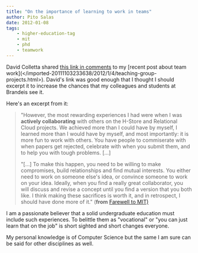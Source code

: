 ```yaml
---
title: "On the importance of learning to work in teams"
author: Pito Salas
date: 2012-01-08
tags:
    - higher-education-tag
    - mit
    - phd
    - teamwork
---
```




David Colletta shared [this link in
comments](<http://www.evanjones.ca/farewell-mit.html>) to my [recent post
about team work](</imported-20111103233638/2012/1/4/teaching-group-
projects.html>). David's link was good enough that I thought I should excerpt
it to increase the chances that my colleagues and students at Brandeis see it.

Here's an excerpt from it:

> "However, the most rewarding experiences I had were when I was **actively
> collaborating** with others on the H-Store and Relational Cloud projects. We
> achieved more than I could have by myself, I learned more than I would have
> by myself, and most importantly: it is more fun to work with others. You
> have people to commiserate with when papers get rejected, celebrate with
> when you submit them, and to help you with tough problems. […]
>
> "[…] To make this happen, you need to be willing to make compromises, build
> relationships and find mutual interests. You either need to work on someone
> else's idea, or convince someone to work on your idea. Ideally, when you
> find a really great collaborator, you will discuss and revise a concept
> until you find a version that you both like. I think making these sacrifices
> is worth it, and in retrospect, I should have done more of it." (**from**
> [Farewell to MIT)](<http://www.evanjones.ca/farewell-mit.html>)

I am a passionate believer that a solid undergraduate education must include
such experiences. To belittle them as "vocational" or "you can just learn that
on the job" is short sighted and short changes everyone.

My personal knowledge is of Computer Science but the same I am sure can be
said for other disciplines as well.


